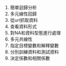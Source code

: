 1. 簡單迴歸分析
2. 多元線性回歸
3. 從url抓取資料
4. 查看資料形式
5. 對NA和資料型態進行處理
6. 多元共線性
7. 指定目標變數和解釋變數
8. 分別訓練資料和測試資料
9. 決定係數和相關係數